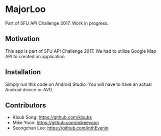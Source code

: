# MajorLoo
Part of SFU API Challenge 2017. Work in progress.

## Motivation
This app is part of SFU API Challenge 2017. We had to utilize Google Map API to created an application

## Installation
Simply run this code on Android Studio. You will have to have an actual Android device or AVD.

## Contributors
* Kisub Song: https://github.com/kisubs
* Mike Yoon: https://github.com/mikeeyoon
* Seongchan Lee: https://github.com/inthEvenin
